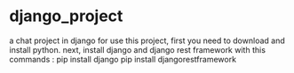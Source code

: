 # django_project
a chat project in django
for use this project, first you need to download and install python.
next, install django and django rest framework with this commands :
  pip install django
  pip install djangorestframework
